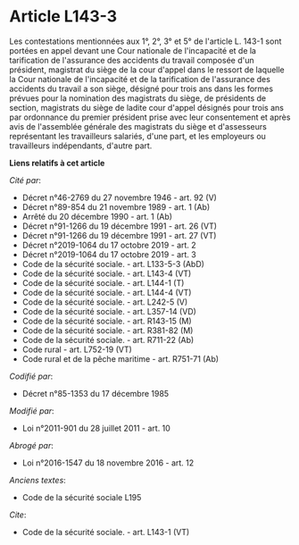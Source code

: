 # Article L143-3

Les contestations mentionnées aux 1°, 2°, 3° et 5° de l'article L. 143-1 sont portées en appel devant une Cour nationale de
l'incapacité et de la tarification de l'assurance des accidents du travail composée d'un président, magistrat du siège de la
cour d'appel dans le ressort de laquelle la Cour nationale de l'incapacité et de la tarification de l'assurance des accidents
du travail a son siège, désigné pour trois ans dans les formes prévues pour la nomination des magistrats du siège, de
présidents de section, magistrats du siège de ladite cour d'appel désignés pour trois ans par ordonnance du premier président
prise avec leur consentement et après avis de l'assemblée générale des magistrats du siège et d'assesseurs représentant les
travailleurs salariés, d'une part, et les employeurs ou travailleurs indépendants, d'autre part.

**Liens relatifs à cet article**

_Cité par_:

  - Décret n°46-2769 du 27 novembre 1946 - art. 92 (V)
  - Décret n°89-854 du 21 novembre 1989 - art. 1 (Ab)
  - Arrêté du 20 décembre 1990 - art. 1 (Ab)
  - Décret n°91-1266 du 19 décembre 1991 - art. 26 (VT)
  - Décret n°91-1266 du 19 décembre 1991 - art. 27 (VT)
  - Décret n°2019-1064 du 17 octobre 2019 - art. 2
  - Décret n°2019-1064 du 17 octobre 2019 - art. 3
  - Code de la sécurité sociale. - art. L133-5-3 (AbD)
  - Code de la sécurité sociale. - art. L143-4 (VT)
  - Code de la sécurité sociale. - art. L144-1 (T)
  - Code de la sécurité sociale. - art. L144-4 (VT)
  - Code de la sécurité sociale. - art. L242-5 (V)
  - Code de la sécurité sociale. - art. L357-14 (VD)
  - Code de la sécurité sociale. - art. R143-15 (M)
  - Code de la sécurité sociale. - art. R381-82 (M)
  - Code de la sécurité sociale. - art. R711-22 (Ab)
  - Code rural - art. L752-19 (VT)
  - Code rural et de la pêche maritime - art. R751-71 (Ab)

_Codifié par_:

  - Décret n°85-1353 du 17 décembre 1985

_Modifié par_:

  - Loi n°2011-901 du 28 juillet 2011 - art. 10

_Abrogé par_:

  - Loi n°2016-1547 du 18 novembre 2016 - art. 12

_Anciens textes_:

  - Code de la sécurité sociale L195

_Cite_:

  - Code de la sécurité sociale. - art. L143-1 (VT)
